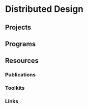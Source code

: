 Distributed Design
==================

## Projects

## Programs

## Resources

### Publications

### Toolkits

### Links

